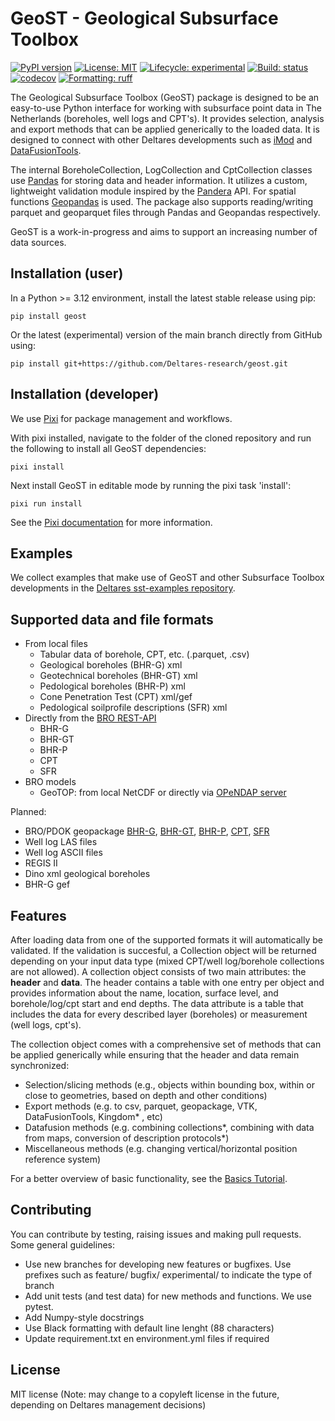 # GeoST - Geological Subsurface Toolbox
[![PyPI version](https://img.shields.io/pypi/v/geost.svg)](https://pypi.org/project/geost)
[![License: MIT](https://img.shields.io/pypi/l/imod)](https://choosealicense.com/licenses/mit)
[![Lifecycle: experimental](https://lifecycle.r-lib.org/articles/figures/lifecycle-experimental.svg)](https://lifecycle.r-lib.org/articles/stages.html)
[![Build: status](https://img.shields.io/github/actions/workflow/status/deltares-research/geost/ci.yml)](https://github.com/Deltares-research/geost/actions)
[![codecov](https://codecov.io/gh/Deltares-research/geost/graph/badge.svg?token=HCNGLWTQ2H)](https://codecov.io/gh/Deltares-research/geost)
[![Formatting: ruff](https://img.shields.io/endpoint?url=https://raw.githubusercontent.com/astral-sh/ruff/main/assets/badge/v2.json)](https://github.com/charliermarsh/ruff)

The Geological Subsurface Toolbox (GeoST) package is designed to be an easy-to-use Python interface for working with subsurface point data in The Netherlands (boreholes, well logs and CPT's). It provides selection, analysis and export methods that can be applied generically to the loaded data. It is designed to connect with other Deltares developments such as [iMod](https://github.com/Deltares/imod-python) and [DataFusionTools](https://publicwiki.deltares.nl/display/TKIP/Data+Fusion+Tools).

The internal BoreholeCollection, LogCollection and CptCollection classes use [Pandas](https://pandas.pydata.org/) for storing data and header information. It utilizes a custom, lightweight validation module inspired by the [Pandera](https://pandera.readthedocs.io/en/stable/) API. For spatial functions [Geopandas](https://geopandas.org/en/stable/) is used. The package also supports reading/writing parquet and geoparquet files through Pandas and Geopandas respectively.

GeoST is a work-in-progress and aims to support an increasing number of data sources.

## Installation (user)
In a Python >= 3.12 environment, install the latest stable release using pip:

    pip install geost

Or the latest (experimental) version of the main branch directly from GitHub using:

    pip install git+https://github.com/Deltares-research/geost.git

## Installation (developer)
We use [Pixi](https://github.com/prefix-dev/pixi) for package management and workflows.

With pixi installed, navigate to the folder of the cloned repository and run the following
to install all GeoST dependencies:

    pixi install

Next install GeoST in editable mode by running the pixi task 'install':

    pixi run install

See the [Pixi documentation](https://pixi.sh/latest/) for more information.

## Examples
We collect examples that make use of GeoST and other Subsurface Toolbox developments in
the [Deltares sst-examples repository](https://github.com/Deltares-research/sst-examples).

## Supported data and file formats
- From local files
    - Tabular data of borehole, CPT, etc. (.parquet, .csv)
    - Geological boreholes (BHR-G) xml
    - Geotechnical boreholes (BHR-GT) xml
    - Pedological boreholes (BHR-P) xml
    - Cone Penetration Test (CPT) xml/gef
    - Pedological soilprofile descriptions (SFR) xml
- Directly from the [BRO REST-API](https://www.bro-productomgeving.nl/bpo/latest/url-s-publieke-rest-services)
    - BHR-G
    - BHR-GT
    - BHR-P
    - CPT
    - SFR
- BRO models
    - GeoTOP: from local NetCDF or directly via [OPeNDAP server](https://dinodata.nl/opendap/)

Planned:
- BRO/PDOK geopackage [BHR-G](https://service.pdok.nl/bzk/bro-geologisch-booronderzoek/atom/index.xml), [BHR-GT](https://service.pdok.nl/bzk/bro-geotechnischbooronderzoek/atom/v1_0/index.xml), [BHR-P](https://service.pdok.nl/bzk/brobhrpvolledigeset/atom/v1_1/index.xml), [CPT](https://service.pdok.nl/bzk/brocptvolledigeset/atom/v1_0/index.xml), [SFR](https://service.pdok.nl/bzk/bodem/bro-wandonderzoek/atom/index.xml)
- Well log LAS files
- Well log ASCII files
- REGIS II
- Dino xml geological boreholes
- BHR-G gef

## Features
After loading data from one of the supported formats it will automatically be validated. If the validation is succesful, a Collection object will be returned depending on your input data type (mixed CPT/well log/borehole collections are not allowed). A collection object consists of two main attributes: the **header** and **data**. The header contains a table with one entry per object and provides information about the name, location, surface level, and borehole/log/cpt start and end depths. The data attribute is a table that includes the data for every described layer (boreholes) or measurement (well logs, cpt's).

The collection object comes with a comprehensive set of methods that can be applied generically while ensuring that the header and data remain synchronized:

- Selection/slicing methods (e.g., objects within bounding box, within or close to geometries, based on depth and other conditions)
- Export methods (e.g. to csv, parquet, geopackage, VTK, DataFusionTools, Kingdom* , etc)
- Datafusion methods (e.g. combining collections*, combining with data from maps, conversion of description protocols*)
- Miscellaneous methods (e.g. changing vertical/horizontal position reference system)

For a better overview of basic functionality, see the [Basics Tutorial](https://github.com/Deltares-research/geost/tree/main/tutorials).

## Contributing

You can contribute by testing, raising issues and making pull requests. Some general guidelines:

- Use new branches for developing new features or bugfixes. Use prefixes such as feature/ bugfix/ experimental/ to indicate the type of branch
- Add unit tests (and test data) for new methods and functions. We use pytest.
- Add Numpy-style docstrings
- Use Black formatting with default line lenght (88 characters)
- Update requirement.txt en environment.yml files if required

## License
MIT license (Note: may change to a copyleft license in the future, depending on Deltares management decisions)
